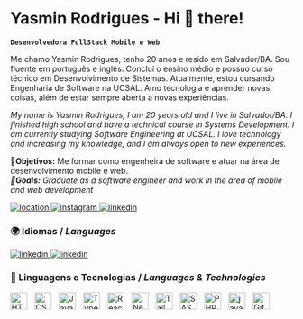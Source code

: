 # Yasmin Rodrigues - Hi 👋 there!

**`Desenvolvedora FullStack Mobile e Web`**

Me chamo Yasmin Rodrigues, tenho 20 anos e resido em Salvador/BA. Sou fluente em português e inglês. Concluí o ensino médio e possuo
curso técnico em Desenvolvimento de Sistemas. Atualmente, estou cursando Engenharia de Software na
UCSAL. Amo tecnologia e aprender novas coisas, além de estar sempre aberta a novas experiências.

_My name is Yasmin Rodrigues, I am 20 years old and I live in Salvador/BA. I finished high school
and have a technical course in Systems Development. I am currently studying Software Engineering at
UCSAL. I love technology and increasing my knowledge, and I am always open to new experiences._

🎯**Objetivos:** Me formar como engenheira de software e atuar na área de desenvolvimento mobile e web.
<br/>
*🎯**Goals:** Graduate as a software engineer and work in the area of mobile and web development*


<p align="left">
    <a href="">
        <img
            alt="location"
            title="mylocation"
            src="https://custom-icon-badges.demolab.com/badge/Salvador-BA-lightgreen?style=for-the-badge&logo=location&logoColor=white"
        />
    </a>
      <a href="https://www.instagram.com/yascodes.io/">
        <img
            alt="instagram"
            title="instagram"
            src="https://custom-icon-badges.demolab.com/badge/-INSTAGRAM-grey?style=for-the-badge&logo=instagram&logoColor=black)](https://www.instagram.com/yascodes.io/"
        />
    </a>
       <a href="https://www.linkedin.com/in/yasminbarross/">
        <img
            alt="linkedin"
            title="linkedin"
            src="https://custom-icon-badges.demolab.com/badge/-linkedin-white?style=for-the-badge&logo=linke&logoColor=black)](https://www.instagram.com/yascodes.io/"
        />
    </a>
</p>

### 🌍 Idiomas / *Languages*

   </a>
       <a href="https://www.linkedin.com/in/yasminbarross/">
        <img
            alt="linkedin"
            title="linkedin"
            src="https://custom-icon-badges.demolab.com/badge/-ENGLISH-white?style=for-the-badge&logo=comment-discussion&logoColor=black)]"
        />
    </a>
  </a>
       <a href="https://www.linkedin.com/in/yasminbarross/">
        <img
            alt="linkedin"
            title="linkedin"
            src="https://custom-icon-badges.demolab.com/badge/-português-white?style=for-the-badge&logo=comment-discussion&logoColor=black)]"
        />
    </a>


### 🤖 Linguagens e Tecnologias / *Languages & Technologies*

<img
    align="left"
    alt="HTML"
    title="HTML"
    width="30px"
    style="padding-right: 10px;"
    src="https://cdn.jsdelivr.net/gh/devicons/devicon@latest/icons/html5/html5-original.svg"
/>
<img
    align="left"
    alt="CSS"
    title="CSS"
    width="30px"
    style="padding-right: 10px;"
    src="https://cdn.jsdelivr.net/gh/devicons/devicon@latest/icons/css3/css3-original.svg"
/>
<img
    align="left"
    alt="JavaScript"
    title="JavaScript"
    width="30px"
    style="padding-right: 10px;"
    src="https://cdn.jsdelivr.net/gh/devicons/devicon@latest/icons/javascript/javascript-original.svg"
/>
<img
    align="left"
    alt="TypeScript"
    title="TypeScript"
    width="30px"
    style="padding-right: 10px;"
    src="https://cdn.jsdelivr.net/gh/devicons/devicon@latest/icons/typescript/typescript-original.svg"
/>
<img
    align="left"
    alt="React"
    title="React"
    width="30px"
    style="padding-right: 10px;"
    src="https://cdn.jsdelivr.net/gh/devicons/devicon@latest/icons/react/react-original.svg"
/>
<img
    align="left"
    alt="Next.js"
    title="Next.js"
    width="30px"
    style="padding-right: 10px;"
    src="https://cdn.jsdelivr.net/gh/devicons/devicon@latest/icons/nextjs/nextjs-original.svg"
/>
<img
    align="left"
    alt="Tailwind"
    title="Tailwind"
    width="30px"
    style="padding-right: 10px;"
    src="https://cdn.jsdelivr.net/gh/devicons/devicon@latest/icons/tailwindcss/tailwindcss-original.svg"
/>
<img
    align="left"
    alt="SASS"
    title="SASS"
    width="30px"
    style="padding-right: 10px;"
    src="https://cdn.jsdelivr.net/gh/devicons/devicon@latest/icons/sass/sass-original.svg"
/>
<img
    align="left"
    alt="PHP"
    title="PHP"
    width="30px"
    style="padding-right: 10px;"
    src="https://cdn.jsdelivr.net/gh/devicons/devicon@latest/icons/php/php-original.svg"
/>
<img
    align="left"
    alt="java"
    title="java"
    width="30px"
    style="padding-right: 10px;"
    src="https://cdn.jsdelivr.net/gh/devicons/devicon@latest/icons/java/java-original.svg"
/>

<img
    align="left"
    alt="Git"
    title="Git"
    width="30px"
    style="padding-right: 10px;"
    src="https://cdn.jsdelivr.net/gh/devicons/devicon@latest/icons/git/git-original.svg"
/>


<br />
<br />

